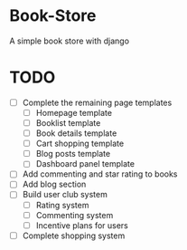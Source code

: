 # Book-Store
A simple book store with django
# TODO
- [ ] Complete the remaining page templates
  - [ ] Homepage template
  - [ ] Booklist template
  - [ ] Book details template
  - [ ] Cart shopping template
  - [ ] Blog posts template
  - [ ] Dashboard panel template
- [ ] Add commenting and star rating to books
- [ ] Add blog section
- [ ] Build user club system
  - [ ] Rating system
  - [ ] Commenting system
  - [ ] Incentive plans for users
- [ ] Complete shopping system
